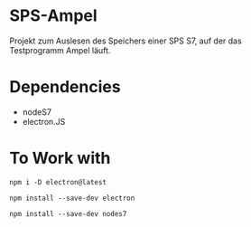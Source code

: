 SPS-Ampel
=========

Projekt zum Auslesen des Speichers einer SPS S7, auf der das Testprogramm Ampel läuft.


Dependencies
============

* nodeS7
* electron.JS

To Work with
============

```npm i -D electron@latest```

```npm install --save-dev electron```

```npm install --save-dev nodes7``` 

